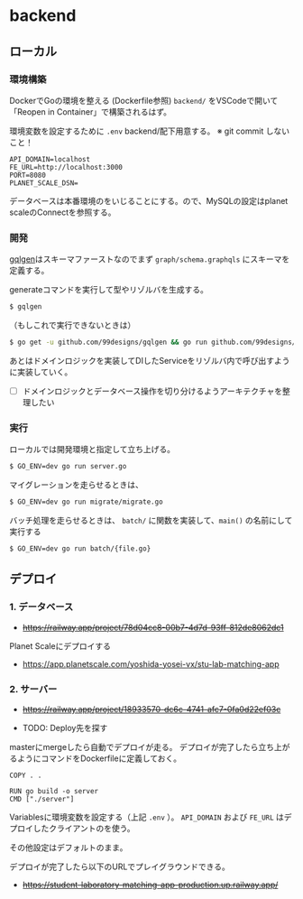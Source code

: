 # backend

## ローカル

### 環境構築

DockerでGoの環境を整える (Dockerfile参照)
`backend/` をVSCodeで開いて 「Reopen in Container」で構築されるはず。

環境変数を設定するために `.env` backend/配下用意する。
※ git commit しないこと！

```.env
API_DOMAIN=localhost
FE_URL=http://localhost:3000
PORT=8080
PLANET_SCALE_DSN=

```

データベースは本番環境のをいじることにする。ので、MySQLの設定はplanet scaleのConnectを参照する。

### 開発

[gqlgen](https://github.com/99designs/gqlgen)はスキーマファーストなのでまず `graph/schema.graphqls` にスキーマを定義する。

generateコマンドを実行して型やリゾルバを生成する。

```bash
$ gqlgen
```

（もしこれで実行できないときは）

```bash
$ go get -u github.com/99designs/gqlgen && go run github.com/99designs/gqlgen generate
```

あとはドメインロジックを実装してDIしたServiceをリゾルバ内で呼び出すように実装していく。

- [ ] ドメインロジックとデータベース操作を切り分けるようアーキテクチャを整理したい

### 実行
ローカルでは開発環境と指定して立ち上げる。
```bash
$ GO_ENV=dev go run server.go
```

マイグレーションを走らせるときは、

```bash
$ GO_ENV=dev go run migrate/migrate.go
```

バッチ処理を走らせるときは、
 `batch/` に関数を実装して、`main()` の名前にして実行する

```bash
$ GO_ENV=dev go run batch/{file.go}
```

## デプロイ

### 1. データベース

- ~~https://railway.app/project/78d04cc8-00b7-4d7d-93ff-812de8062dc1~~

Planet Scaleにデプロイする

- https://app.planetscale.com/yoshida-yosei-vx/stu-lab-matching-app

### 2. サーバー


- ~~https://railway.app/project/18933570-dc6c-4741-afc7-0fa0d22ef03c~~

- TODO: Deploy先を探す

masterにmergeしたら自動でデプロイが走る。
デプロイが完了したら立ち上がるようにコマンドをDockerfileに定義しておく。

```Docker
COPY . .

RUN go build -o server
CMD ["./server"]
```


Variablesに環境変数を設定する（上記 `.env` ）。
`API_DOMAIN` および `FE_URL` はデプロイしたクライアントのを使う。

その他設定はデフォルトのまま。

デプロイが完了したら以下のURLでプレイグラウンドできる。

- ~~https://student-laboratory-matching-app-production.up.railway.app/~~
